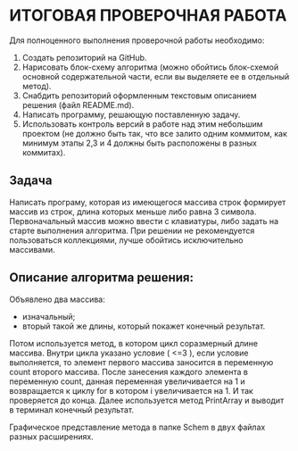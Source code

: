 # ИТОГОВАЯ ПРОВЕРОЧНАЯ РАБОТА

Для полноценного выполнения проверочной работы необходимо:

1. Создать репозиторий на GitHub.
2. Нарисовать блок-схему алгоритма (можно обойтись блок-схемой основной содержательной части, если вы выделяете ее в отдельный метод).
3. Снабдить репозиторий оформленным текстовым описанием решения (файл README.md).
4. Написать программу, решающую поставленную задачу.
5. Использовать контроль версий в работе над этим небольшим проектом (не должно быть так, что все залито одним коммитом, как минимум этапы 2,3 и 4 должны быть расположены в разных коммитах).

## Задача

Написать програму, которая из имеющегося массива строк формирует массив из строк, длина которых меньше либо равна 3 символа. Первоначальный массив можно ввести с клавиатуры, либо задать на старте выполнения алгоритма. При решении не рекомендуется пользоваться коллекциями, лучше обойтись исключительно массивами.

## Описание алгоритма решения:

Объявлено два массива: 
* изначальный;
* вторый такой же длины, который покажет конечный результат.

 Потом используется метод, в котором цикл соразмерный длине массива. Внутри цикла указано условие ( <=3 ), если условие выполняется, то элемент первого массива заносится в переменную count второго массива. После занесения каждого элемента в переменную count, данная переменная увеличивается на 1 и возвращается к циклу for в котором i увеличивается на 1. И так проверяется до конца. Далее используется метод PrintArray и выводит в терминал конечный результат.

Графическое представление метода в папке Schem в двух файлах разных расширениях.


